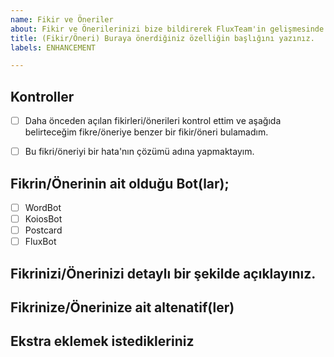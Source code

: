 ```yaml
---
name: Fikir ve Öneriler
about: Fikir ve Önerilerinizi bize bildirerek FluxTeam'in gelişmesinde sizde katkıda bulunun
title: (Fikir/Öneri) Buraya önerdiğiniz özelliğin başlığını yazınız.
labels: ENHANCEMENT

---
```


## Kontroller
- [ ] Daha önceden açılan fikirleri/önerileri kontrol ettim ve aşağıda belirteceğim fikre/öneriye benzer bir fikir/öneri bulamadım. <!-- Köşeli parantezin içine 'X' yazınız -->
- [ ] Bu fikri/öneriyi bir hata'nın çözümü adına yapmaktayım. <!-- Köşeli parantezin içine 'X' yazınız -->


## Fikrin/Önerinin ait olduğu Bot(lar);
<!-- Köşeli parantezin içine 'X' yazınız -->
- [ ] WordBot
- [ ] KoiosBot
- [ ] Postcard
- [ ] FluxBot

## Fikrinizi/Önerinizi detaylı bir şekilde açıklayınız.
<!-- Fikrinizin/Önerinizi öz, temiz ve detaylı bir açıklaması 
bizim bu fikir/öneri hakkında daha fazla bir bilgi sahibi olmamıza
ve anlamlandırmamıza yardımcı olacaktır -->

## Fikrinize/Önerinize ait altenatif(ler)
<!-- Eğer bir alternatife sahip değilseniz "Bu fikrime/önerime ait bir alternatif yoktur." yazınız -->

## Ekstra eklemek istedikleriniz
<!-- Bu fikrinize/önerinize ait ekstra eklemek istediklerinizi (Resim/Video/Konsept tasarımı gibi) lütfen buraya ekleyiniz -->
